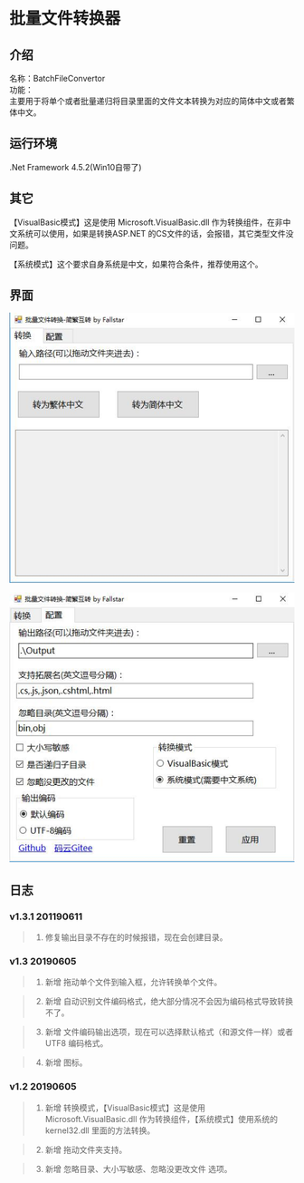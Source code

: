 # 批量文件转换器

## 介绍
名称：BatchFileConvertor          
功能：    
主要用于将单个或者批量递归将目录里面的文件文本转换为对应的简体中文或者繁体中文。

## 运行环境

.Net Framework 4.5.2(Win10自带了)   

## 其它
【VisualBasic模式】这是使用 Microsoft.VisualBasic.dll 作为转换组件，在非中文系统可以使用，如果是转换ASP.NET 的CS文件的话，会报错，其它类型文件没问题。

【系统模式】这个要求自身系统是中文，如果符合条件，推荐使用这个。

## 界面

![shot](/Assets/Shot1.jpg "shot")


![shot](/Assets/Shot2.jpg "shot")

## 日志

### v1.3.1 201190611
>1. 修复输出目录不存在的时候报错，现在会创建目录。


### v1.3 20190605
>1. 新增 拖动单个文件到输入框，允许转换单个文件。

>2. 新增 自动识别文件编码格式，绝大部分情况不会因为编码格式导致转换不了。

>3. 新增 文件编码输出选项，现在可以选择默认格式（和源文件一样）或者UTF8 编码格式。

>4. 新增 图标。

### v1.2 20190605
>1. 新增 转换模式，【VisualBasic模式】这是使用 Microsoft.VisualBasic.dll 作为转换组件，【系统模式】使用系统的 kernel32.dll 里面的方法转换。

>2. 新增 拖动文件夹支持。

>3. 新增 忽略目录、大小写敏感、忽略没更改文件 选项。  

